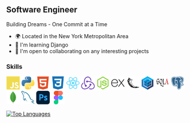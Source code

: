 Software Engineer
-----------------
Building Dreams - One Commit at a Time

* 🌍 Located in the New York Metropolitan Area
* 🧠 I'm learning Django
* 🤝 I'm open to collaborating on any interesting projects
<!-- * 📫 You can contact me at [triplegdev@gmail.com](mailto:triplegdev@gmail.com) -->

### Skills

<p align="left">
<a href="https://developer.mozilla.org/en-US/docs/Web/JavaScript" target="_blank" rel="noreferrer"><img src="https://raw.githubusercontent.com/triplegdev/readme-generator/main/public/icons/skills/javascript-colored.svg" width="36" height="36" alt="JavaScript" /></a>
<!-- <a href="https://www.typescriptlang.org/" target="_blank" rel="noreferrer"><img src="https://raw.githubusercontent.com/triplegdev/readme-generator/main/public/icons/skills/typescript-colored.svg" width="36" height="36" alt="TypeScript" /></a> -->
<a href="https://www.python.org/" target="_blank" rel="noreferrer"><img src="https://raw.githubusercontent.com/triplegdev/readme-generator/main/public/icons/skills/python-colored.svg" width="36" height="36" alt="Python" /></a>
<a href="https://developer.mozilla.org/en-US/docs/Glossary/HTML5" target="_blank" rel="noreferrer"><img src="https://raw.githubusercontent.com/triplegdev/readme-generator/main/public/icons/skills/html5-colored.svg" width="36" height="36" alt="HTML5" /></a>
<a href="https://www.w3.org/TR/CSS/#css" target="_blank" rel="noreferrer"><img src="https://raw.githubusercontent.com/triplegdev/readme-generator/main/public/icons/skills/css3-colored.svg" width="36" height="36" alt="CSS3" /></a>
<a href="https://reactjs.org/" target="_blank" rel="noreferrer"><img src="https://raw.githubusercontent.com/triplegdev/readme-generator/main/public/icons/skills/react-colored.svg" width="36" height="36" alt="React" /></a>
<!-- <a href="https://nextjs.org/docs" target="_blank" rel="noreferrer"><img src="https://raw.githubusercontent.com/triplegdev/readme-generator/main/public/icons/skills/nextjs-colored.svg" width="36" height="36" alt="NextJs" /></a> -->
<a href="https://redux.js.org/" target="_blank" rel="noreferrer"><img src="https://raw.githubusercontent.com/triplegdev/readme-generator/main/public/icons/skills/redux-colored.svg" width="36" height="36" alt="Redux" /></a>
<!-- <a href="https://tailwindcss.com/" target="_blank" rel="noreferrer"><img src="https://raw.githubusercontent.com/triplegdev/readme-generator/main/public/icons/skills/tailwindcss-colored.svg" width="36" height="36" alt="TailwindCSS" /></a> -->
<!-- <a href="https://sass-lang.com/" target="_blank" rel="noreferrer"><img src="https://raw.githubusercontent.com/triplegdev/readme-generator/main/public/icons/skills/sass-colored.svg" width="36" height="36" alt="Sass" /></a> -->
<!-- <a href="https://getbootstrap.com/" target="_blank" rel="noreferrer"><img src="https://raw.githubusercontent.com/triplegdev/readme-generator/main/public/icons/skills/bootstrap-colored.svg" width="36" height="36" alt="Bootstrap" /></a> -->
<a href="https://nodejs.org/en/" target="_blank" rel="noreferrer"><img src="https://raw.githubusercontent.com/triplegdev/readme-generator/main/public/icons/skills/nodejs-colored.svg" width="36" height="36" alt="NodeJS" /></a>
<a href="https://expressjs.com/" target="_blank" rel="noreferrer"><img src="https://raw.githubusercontent.com/triplegdev/readme-generator/main/public/icons/skills/express-colored.svg" width="36" height="36" alt="Express" /></a>
<a href="https://flask.palletsprojects.com/en/2.0.x/" target="_blank" rel="noreferrer"><img src="https://raw.githubusercontent.com/triplegdev/readme-generator/main/public/icons/skills/flask-colored.svg" width="36" height="36" alt="Flask" /></a>
<a href="https://sequelize.org/" target="_blank" rel="noreferrer"><img src="https://raw.githubusercontent.com/triplegdev/readme-generator/main/public/icons/skills/sequelize-colored.svg" width="36" height="36" alt="Sequelize" /></a>
<a href="https://www.sqlalchemy.org/" target="_blank" rel="noreferrer"><img src="https://raw.githubusercontent.com/triplegdev/readme-generator/main/public/icons/skills/sqlalchemy-colored.svg" width="36" height="36" alt="SQLAlchemy" /></a>
<a href="https://www.postgresql.org/" target="_blank" rel="noreferrer"><img src="https://raw.githubusercontent.com/triplegdev/readme-generator/main/public/icons/skills/postgresql-colored.svg" width="36" height="36" alt="PostgreSQL" /></a>
<a href="https://www.mongodb.com/" target="_blank" rel="noreferrer"><img src="https://raw.githubusercontent.com/triplegdev/readme-generator/main/public/icons/skills/mongodb-colored.svg" width="36" height="36" alt="MongoDB" /></a>
<a href="https://www.mysql.com/" target="_blank" rel="noreferrer"><img src="https://raw.githubusercontent.com/triplegdev/readme-generator/main/public/icons/skills/mysql-colored.svg" width="36" height="36" alt="MySQL" /></a>
<a href="https://www.adobe.com/uk/products/photoshop.html" target="_blank" rel="noreferrer"><img src="https://raw.githubusercontent.com/triplegdev/readme-generator/main/public/icons/skills/photoshop-colored.svg" width="36" height="36" alt="Photoshop" /></a>
<a href="https://www.figma.com/" target="_blank" rel="noreferrer"><img src="https://raw.githubusercontent.com/triplegdev/readme-generator/main/public/icons/skills/figma-colored.svg" width="36" height="36" alt="Figma" /></a>
</p>


<a href="https://github.com/triplegdev" align="left"><img src="https://github-readme-stats.vercel.app/api/top-langs/?username=triplegdev&langs_count=10&title_color=6366f1&text_color=000000&icon_color=6366f1&bg_color=ffffff&hide_border=true&locale=en&custom_title=Top%20%Languages" alt="Top Languages" /></a>
